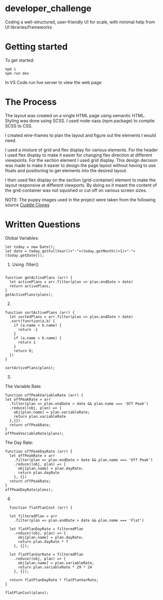 # developer_challenge
Coding a well-structured, user-friendly UI for scale, with  minimal help from UI libraries/frameworks

# Getting started
To get started:
```
npm i
npm run dev
```
In VS Code run live server to view the web page 

# The Process
The layout was created on a single HTML page using semantic HTML. Styling was done using SCSS. I used node-sass (npm package) to complie SCSS to CSS.

I created wire-frames to plan the layout and figure out the elements I would need.

I used a mixture of grid and flex display for various elements. For the header I used flex display to make it easier for changing flex direction at different viewpoints. For the section element I used grid display. This design decision was made to make it easier to design the page layout without having to use floats and positioning to get elements into the desired layout.

I then used flex display on the section (grid-container) element to make the layout responsive at different viewports. By doing so it meant the content of the grid-container was not squished or cut off on various screen sizes.


NOTE: The puppy images used in the project were taken from the following source [Cuddle Clones]("https://cuddleclones.com/blogs/all/a-simple-guide-for-training-golden-retriever-puppies")

# Written Questions
  Global Variables:
  ```
  let today = new Date();
  let date = today.getFullYear()+"-"+(today.getMonth()+1)+"-"+(today.getDate());

  ```

1. Using .filter()
```

function getActivePlans (arr) {
  let activePlans = arr.filter(plan => plan.endDate > date)
  return activePlans;
}
getActivePlans(plans);

```

2.
```
function sortActivePlans (arr) {
  let sortedPlans = arr.filter(plan => plan.endDate > date)
  .sort(function(a,b) {
    if (a.name < b.name) {
      return -1
    }
    if (a.name > b.name) {
      return 1
    }
    return 0;
  })
}

sortActivePlans(plans);

```

3.
  The Variable Rate:
  ```
  function offPeakVariableRate (arr) {
  let offPeakRate = arr
    .filter(plan => plan.endDate > date && plan.name === 'Off Peak')
    .reduce((obj, plan) => {
      obj[plan.name] = plan.variableRate;
      return plan.variableRate
    },{})
    return offPeakRate;
  }
  offPeakVariableRate(plans);

  ```
  The Day Rate:
  ```
  function offPeakDayRate (arr) {
    let offPeakRate = arr
      .filter(plan => plan.endDate > date && plan.name === 'Off Peak')
      .reduce((obj, plan) => {
        obj[plan.name] = plan.dayRate;
        return plan.dayRate
      }, {})
    return offPeakRate;
  }
  offPeakDayRate(plans);

  ```

4.
```
  function flatPlanCost (arr) {

  let filteredPlan = arr
    .filter(plan => plan.endDate > date && plan.name === 'Flat')

  let flatPlanDayRate = filteredPlan
    .reduce((obj, plan) => {
      obj[plan.name] = plan.dayRate;
      return plan.dayRate * 7
    }, {});

  let flatPlanVarRate = filteredPlan
    .reduce((obj, plan) => {
      obj[plan.name] = plan.variableRate;
      return plan.variableRate * 29 * 24
    }, {});
  
  return flatPlanDayRate * flatPlanVarRate;
}

flatPlanCost(plans);

```


